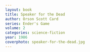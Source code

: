 ```yaml
---
layout: book
title: Speaker for the Dead
author: Orson Scott Card
series: Ender's Game
volume: 2
categories: science-fiction
year: 1986
coverphoto: speaker-for-the-dead.jpg
---
```


